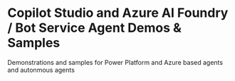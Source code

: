 # Copilot Studio and Azure AI Foundry / Bot Service Agent Demos & Samples
Demonstrations and samples for Power Platform and Azure based agents and autonmous agents

